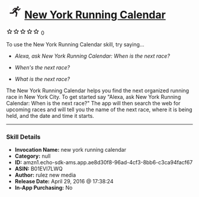# &nbsp;<img src="skill_icon" alt="New York Running Calendar icon" width="36"> [New York Running Calendar](http://alexa.amazon.com/#skills/amzn1.echo-sdk-ams.app.ae8d30f8-96ad-4cf3-8bb6-c3ca94facf67)
![0 stars](../../images/ic_star_border_black_18dp_1x.png)![0 stars](../../images/ic_star_border_black_18dp_1x.png)![0 stars](../../images/ic_star_border_black_18dp_1x.png)![0 stars](../../images/ic_star_border_black_18dp_1x.png)![0 stars](../../images/ic_star_border_black_18dp_1x.png) 0

To use the New York Running Calendar skill, try saying...

* *Alexa, ask New York Running Calendar: When is the next race?*

* *When's the next race?*

* *What is the next race?*

The New York Running Calendar helps you find the next organized running race in New York City.  To get started say "Alexa, ask New York Running Calendar: When is the next race?"  The app will then search the web for upcoming races and will tell you the name of the next race, where it is being held, and the date and time it starts.

***

### Skill Details

* **Invocation Name:** new york running calendar
* **Category:** null
* **ID:** amzn1.echo-sdk-ams.app.ae8d30f8-96ad-4cf3-8bb6-c3ca94facf67
* **ASIN:** B01EVI7LWQ
* **Author:** rulez new media
* **Release Date:** April 29, 2016 @ 17:38:24
* **In-App Purchasing:** No
